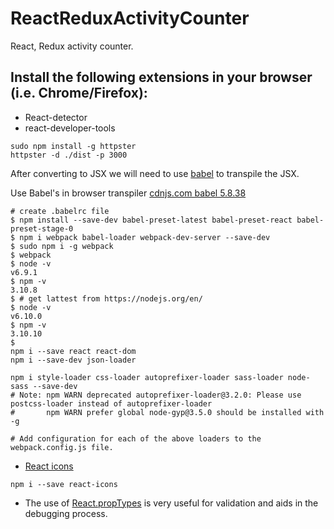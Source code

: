 # ReactReduxActivityCounter
React, Redux activity counter.

## Install the following extensions in your browser (i.e. Chrome/Firefox):
+ React-detector
+ react-developer-tools

```
sudo npm install -g httpster
httpster -d ./dist -p 3000
```
After converting to JSX we will need to use [babel](https://babeljs.io/) to
transpile the JSX.

Use Babel's in browser transpiler [cdnjs.com babel 5.8.38](https://cdnjs.com/libraries/babel-core/5.8.38)

```
# create .babelrc file
$ npm install --save-dev babel-preset-latest babel-preset-react babel-preset-stage-0
$ npm i webpack babel-loader webpack-dev-server --save-dev
$ sudo npm i -g webpack
$ webpack
$ node -v
v6.9.1  
$ npm -v
3.10.8
$ # get lattest from https://nodejs.org/en/
$ node -v
v6.10.0
$ npm -v
3.10.10
$
npm i --save react react-dom
npm i --save-dev json-loader

npm i style-loader css-loader autoprefixer-loader sass-loader node-sass --save-dev
# Note: npm WARN deprecated autoprefixer-loader@3.2.0: Please use postcss-loader instead of autoprefixer-loader
#       npm WARN prefer global node-gyp@3.5.0 should be installed with -g

# Add configuration for each of the above loaders to the webpack.config.js file.
```
+ [React icons](https://gorangajic.github.io/react-icons/fa.html)
```
npm i --save react-icons
```
+ The use of [React.propTypes](https://facebook.github.io/react/docs/typechecking-with-proptypes.html) is very useful for validation and aids in the debugging process. 
